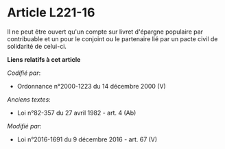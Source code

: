 # Article L221-16

Il ne peut être ouvert qu'un compte sur livret d'épargne populaire par contribuable et un pour le conjoint ou le partenaire
lié par un pacte civil de solidarité de celui-ci.

**Liens relatifs à cet article**

_Codifié par_:

  - Ordonnance n°2000-1223 du 14 décembre 2000 (V)

_Anciens textes_:

  - Loi n°82-357 du 27 avril 1982 - art. 4 (Ab)

_Modifié par_:

  - Loi n°2016-1691 du 9 décembre 2016 - art. 67 (V)
